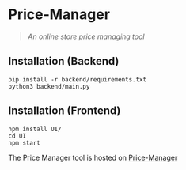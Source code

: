 # Price-Manager
> _An online store price managing tool_

## Installation (Backend)

```
pip install -r backend/requirements.txt
python3 backend/main.py
```

## Installation (Frontend)
```
npm install UI/
cd UI
npm start
```
The Price Manager tool is hosted on [Price-Manager](https://price-manager.vercel.app)
